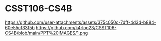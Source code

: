 # CSST106-CS4B
https://github.com/user-attachments/assets/375c050c-7dff-4d3d-b884-60e55cf33f5b
https://github.com/k4rloo23/CSST106-CS4B/blob/main/PPT%20IMAGES/1.png
